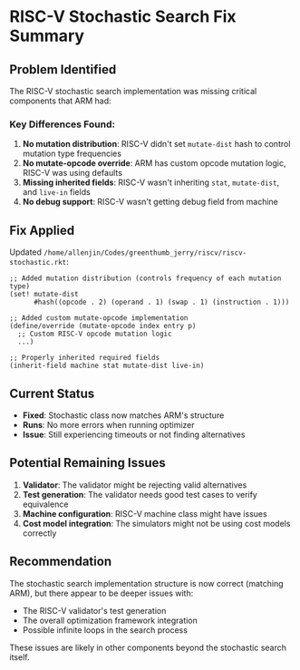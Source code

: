 # RISC-V Stochastic Search Fix Summary

## Problem Identified
The RISC-V stochastic search implementation was missing critical components that ARM had:

### Key Differences Found:
1. **No mutation distribution**: RISC-V didn't set `mutate-dist` hash to control mutation type frequencies
2. **No mutate-opcode override**: ARM has custom opcode mutation logic, RISC-V was using defaults
3. **Missing inherited fields**: RISC-V wasn't inheriting `stat`, `mutate-dist`, and `live-in` fields
4. **No debug support**: RISC-V wasn't getting debug field from machine

## Fix Applied
Updated `/home/allenjin/Codes/greenthumb_jerry/riscv/riscv-stochastic.rkt`:

```racket
;; Added mutation distribution (controls frequency of each mutation type)
(set! mutate-dist
      #hash((opcode . 2) (operand . 1) (swap . 1) (instruction . 1)))

;; Added custom mutate-opcode implementation
(define/override (mutate-opcode index entry p)
  ;; Custom RISC-V opcode mutation logic
  ...)

;; Properly inherited required fields
(inherit-field machine stat mutate-dist live-in)
```

## Current Status
- **Fixed**: Stochastic class now matches ARM's structure
- **Runs**: No more errors when running optimizer
- **Issue**: Still experiencing timeouts or not finding alternatives

## Potential Remaining Issues
1. **Validator**: The validator might be rejecting valid alternatives
2. **Test generation**: The validator needs good test cases to verify equivalence
3. **Machine configuration**: RISC-V machine class might have issues
4. **Cost model integration**: The simulators might not be using cost models correctly

## Recommendation
The stochastic search implementation structure is now correct (matching ARM), but there appear to be deeper issues with:
- The RISC-V validator's test generation
- The overall optimization framework integration
- Possible infinite loops in the search process

These issues are likely in other components beyond the stochastic search itself.